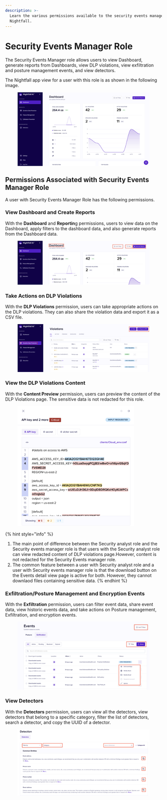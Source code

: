```yaml
---
description: >-
  Learn the various permissions available to the security events manager role in
  Nightfall.
---
```


# Security Events Manager Role

The Security Events Manager role allows users to view Dashboard, generate reports from Dashboards, view DLP violations, view exfiltration and posture management events, and view detectors.&#x20;

The Nightfall app view for a user with this role is as shown in the following image.&#x20;

<figure><img src="../../.gitbook/assets/image (198).png" alt=""><figcaption></figcaption></figure>

## Permissions Associated with Security Events Manager Role

A user with Security Events Manager Role has the following permissions.

### View Dashboard and Create Reports

With the **Dashboard** and **Reportin**g permissions, users to view data on the Dashboard, apply filters to the dashboard data, and also generate reports from the Dashboard data.&#x20;

<figure><img src="../../.gitbook/assets/image (199).png" alt=""><figcaption></figcaption></figure>

### Take Actions on DLP Violations

With the **DLP Violations** permission, users can take appropriate actions on the DLP violations. They can also share the violation data and export it as a CSV file.&#x20;

<figure><img src="../../.gitbook/assets/image (200).png" alt=""><figcaption></figcaption></figure>

### View the DLP Violations Content

With the **Content Preview** permission, users can preview the content of the DLP Violations page. The sensitive data is not redacted for this role.

<figure><img src="../../.gitbook/assets/image (186).png" alt="" width="375"><figcaption></figcaption></figure>

{% hint style="info" %}


1. The main point of difference between the Security analyst role and the Security events manager role is that users with the Security analyst role can view redacted content of DLP violations page.However, content is not redacted for the Security Events manager role. &#x20;
2. The common feature between a user with Security analyst role and a user with Security events manager role is that the download button on the Events detail view page is active for both. However, they cannot downlaod files containing sensitive data.&#x20;
{% endhint %}



### Exfiltration/Posture Management and Encryption Events

With the **Exfiltration** permission, users can filter event data, share event data, view historic events data, and  take actions on Posture management, Exfiltration, and encryption events.&#x20;

<figure><img src="../../.gitbook/assets/image (202).png" alt=""><figcaption></figcaption></figure>

### View Detectors

With the **Detectors** permission, users can view all the detectors, view detectors that belong to a specific category, filter the list of detectors, search a detector, and copy the UUID of a detector.&#x20;

<figure><img src="../../.gitbook/assets/image (203).png" alt=""><figcaption></figcaption></figure>
